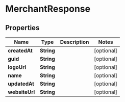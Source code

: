 

# MerchantResponse


## Properties

Name | Type | Description | Notes
------------ | ------------- | ------------- | -------------
**createdAt** | **String** |  |  [optional]
**guid** | **String** |  |  [optional]
**logoUrl** | **String** |  |  [optional]
**name** | **String** |  |  [optional]
**updatedAt** | **String** |  |  [optional]
**websiteUrl** | **String** |  |  [optional]



